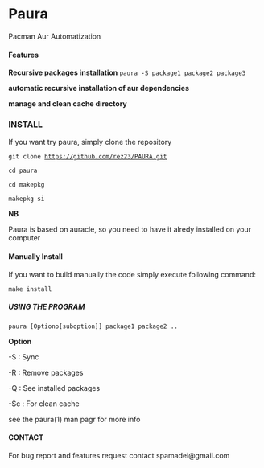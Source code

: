 <h1><strong>Paura</strong></h1>

Pacman Aur Automatization

<h4><strong>Features</strong></h5>

<h7><strong>Recursive packages installation</strong> </h7> 
<code>paura -S package1 package2 package3</code>

<h7><strong>automatic recursive installation of aur dependencies</strong><h7>

<h7><strong>manage and clean cache directory</strong></h7>

<h3><strong>INSTALL</strong></h3>
If you want try paura,
simply clone the repository

<code>git clone https://github.com/rez23/PAURA.git</code>

<code>cd paura</code>

<code>cd makepkg</code>

<code>makepkg si</code>

<strong>NB</strong>

Paura is based on auracle, so you need to have it alredy installed on your computer

<h4><strong>Manually Install</strong></h4>

If you want to build manually the code simply execute following command: 

<code>make install</code>
<h5><strong>USING THE PROGRAM </strong> </h5>

<code>paura [Optiono[suboption]] package1 package2 .. </code>

<strong>Option</strong>

-S : Sync

-R : Remove packages

-Q : See installed packages

-Sc : For clean cache

see the paura(1) man pagr for more info
<h4><strong>CONTACT</strong></h4>
For bug report and features request contact <email>spamadei@gmail.com</email>
